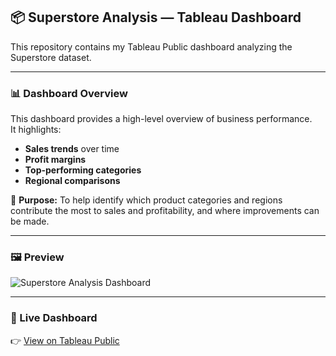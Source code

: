 ## 📦 Superstore Analysis — Tableau Dashboard

This repository contains my Tableau Public dashboard analyzing the Superstore dataset.

---

### 📊 Dashboard Overview
This dashboard provides a high-level overview of business performance.  
It highlights:
- **Sales trends** over time
- **Profit margins**
- **Top-performing categories**
- **Regional comparisons**

🔎 **Purpose:** To help identify which product categories and regions contribute the most to sales and profitability, and where improvements can be made.

---

### 🖼️ Preview
![Superstore Analysis Dashboard](images/superstore-analysis.png)

---

### 🔗 Live Dashboard
👉 [View on Tableau Public](https://public.tableau.com/views/https://public.tableau.com/app/profile/nadia.syafiqah/viz/SuperstoreDashboardAnalysis-Training/SuperstoreDashboard?:showVizHome=no&:embed=true)


